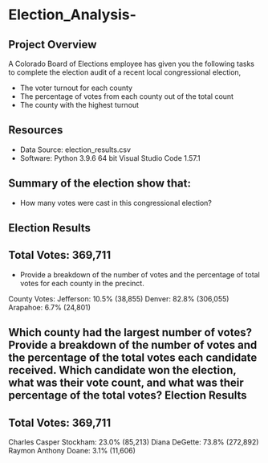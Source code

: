 # Election_Analysis-

## Project Overview 
A Colorado Board of Elections employee has given you the following tasks to complete the election audit of a recent local congressional election,  

* The voter turnout for each county
* The percentage of votes from each county out of the total count
* The county with the highest turnout

## Resources 
- Data Source: election_results.csv
- Software: Python 3.9.6 64 bit Visual Studio Code 1.57.1

## Summary of the election show that: 
* How many votes were cast in this congressional election?

Election Results
-------------------------
Total Votes: 369,711
-------------------------

* Provide a breakdown of the number of votes and the percentage of total votes for each county in the precinct.

County Votes:
Jefferson: 10.5% (38,855)
Denver: 82.8% (306,055)
Arapahoe: 6.7% (24,801)

Which county had the largest number of votes?
Provide a breakdown of the number of votes and the percentage of the total votes each candidate received.
Which candidate won the election, what was their vote count, and what was their percentage of the total votes?
Election Results
-------------------------
Total Votes: 369,711
-------------------------
Charles Casper Stockham: 23.0% (85,213)
Diana DeGette: 73.8% (272,892)
Raymon Anthony Doane: 3.1% (11,606)

